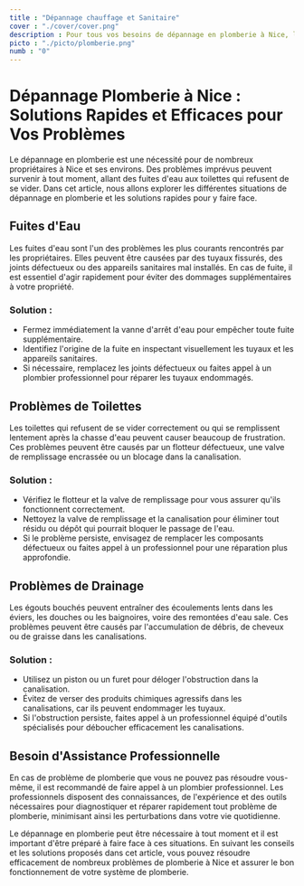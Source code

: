 ```yaml
---
title : "Dépannage chauffage et Sanitaire"
cover : "./cover/cover.png"
description : Pour tous vos besoins de dépannage en plomberie à Nice, les plombiers qualifiés interviennent rapidement pour résoudre une variété de problèmes, tels que les fuites, les tuyaux cassés, et les équipements défectueux. Leur expertise garantit des solutions fiables pour assurer le bon fonctionnement de votre système de plomberie.
picto : "./picto/plomberie.png"
numb : "0"
---
```

# Dépannage Plomberie à Nice : Solutions Rapides et Efficaces pour Vos Problèmes

Le dépannage en plomberie est une nécessité pour de nombreux propriétaires à Nice et ses environs. Des problèmes imprévus peuvent survenir à tout moment, allant des fuites d'eau aux toilettes qui refusent de se vider. Dans cet article, nous allons explorer les différentes situations de dépannage en plomberie et les solutions rapides pour y faire face.

## Fuites d'Eau

Les fuites d'eau sont l'un des problèmes les plus courants rencontrés par les propriétaires. Elles peuvent être causées par des tuyaux fissurés, des joints défectueux ou des appareils sanitaires mal installés. En cas de fuite, il est essentiel d'agir rapidement pour éviter des dommages supplémentaires à votre propriété. 

### Solution :

- Fermez immédiatement la vanne d'arrêt d'eau pour empêcher toute fuite supplémentaire.
- Identifiez l'origine de la fuite en inspectant visuellement les tuyaux et les appareils sanitaires.
- Si nécessaire, remplacez les joints défectueux ou faites appel à un plombier professionnel pour réparer les tuyaux endommagés.

## Problèmes de Toilettes

Les toilettes qui refusent de se vider correctement ou qui se remplissent lentement après la chasse d'eau peuvent causer beaucoup de frustration. Ces problèmes peuvent être causés par un flotteur défectueux, une valve de remplissage encrassée ou un blocage dans la canalisation.

### Solution :

- Vérifiez le flotteur et la valve de remplissage pour vous assurer qu'ils fonctionnent correctement.
- Nettoyez la valve de remplissage et la canalisation pour éliminer tout résidu ou dépôt qui pourrait bloquer le passage de l'eau.
- Si le problème persiste, envisagez de remplacer les composants défectueux ou faites appel à un professionnel pour une réparation plus approfondie.

## Problèmes de Drainage

Les égouts bouchés peuvent entraîner des écoulements lents dans les éviers, les douches ou les baignoires, voire des remontées d'eau sale. Ces problèmes peuvent être causés par l'accumulation de débris, de cheveux ou de graisse dans les canalisations.

### Solution :

- Utilisez un piston ou un furet pour déloger l'obstruction dans la canalisation.
- Évitez de verser des produits chimiques agressifs dans les canalisations, car ils peuvent endommager les tuyaux.
- Si l'obstruction persiste, faites appel à un professionnel équipé d'outils spécialisés pour déboucher efficacement les canalisations.

## Besoin d'Assistance Professionnelle

En cas de problème de plomberie que vous ne pouvez pas résoudre vous-même, il est recommandé de faire appel à un plombier professionnel. Les professionnels disposent des connaissances, de l'expérience et des outils nécessaires pour diagnostiquer et réparer rapidement tout problème de plomberie, minimisant ainsi les perturbations dans votre vie quotidienne.

Le dépannage en plomberie peut être nécessaire à tout moment et il est important d'être préparé à faire face à ces situations. En suivant les conseils et les solutions proposés dans cet article, vous pouvez résoudre efficacement de nombreux problèmes de plomberie à Nice et assurer le bon fonctionnement de votre système de plomberie.